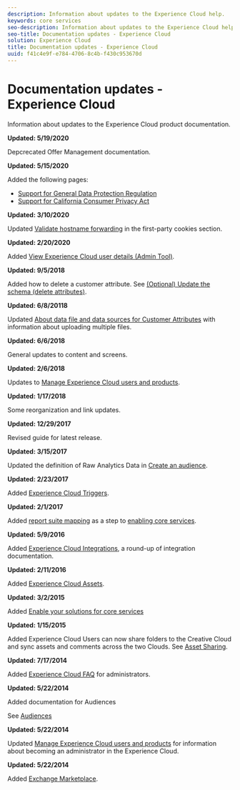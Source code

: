 ```yaml
---
description: Information about updates to the Experience Cloud help.
keywords: core services
seo-description: Information about updates to the Experience Cloud help.
seo-title: Documentation updates - Experience Cloud
solution: Experience Cloud
title: Documentation updates - Experience Cloud
uuid: f41c4e9f-e784-4706-8c4b-f430c953670d
---
```


# Documentation updates - Experience Cloud

Information about updates to the Experience Cloud product documentation.

**Updated: 5/19/2020**

Depcrecated Offer Management documentation.

**Updated: 5/15/2020**

Added the following pages:

* [Support for General Data Protection Regulation](attributes/gdpr.md)
* [Support for California Consumer Privacy Act](attributes/ccpa.md)

**Updated: 3/10/2020**

Updated [Validate hostname forwarding](cookies/cookies-first-party.md#validate) in the first-party cookies section.

**Updated: 2/20/2020**

Added [View Experience Cloud user details (Admin Tool)](admin-getting-started/admin-tool-experience-cloud.md).

**Updated: 9/5/2018**

Added how to delete a customer attribute. See [(Optional) Update the schema (delete attributes)](attributes/t-crs-usecase.md#task_6568898BB7C44A42ABFB86532B89063C).

**Updated: 6/8/20118**

Updated [About data file and data sources for Customer Attributes](attributes/crs-data-file.md#concept_DE908F362DF24172BFEF48E1797DAF19) with information about uploading multiple files.

**Updated: 6/6/2018**

General updates to content and screens.

**Updated: 2/6/2018**

Updates to [Manage Experience Cloud users and products](admin-getting-started/admin-getting-started.md#topic_3FCB4099640647E3B2411ADBFCE81909).

**Updated: 1/17/2018**

Some reorganization and link updates.

**Updated: 12/29/2017**

Revised guide for latest release.

**Updated: 3/15/2017**

Updated the definition of Raw Analytics Data in [Create an audience](audience-library/t-audience-create.md#task_37F407F58BF9459493BB8E968CDFE737).

**Updated: 2/23/2017**

Added [Experience Cloud Triggers](activation/triggers.md#concept_887B30241B3E4DB0A2553B2996E2D4FB).

**Updated: 2/1/2017**

Added [report suite mapping](core-services/core-services.md#concept_apg_zq2_rw) as a step to [enabling core services](core-services/core-services.md#concept_07ED1D5C64234E77976E6D572E78FB9C).

**Updated: 5/9/2016**

Added [Experience Cloud Integrations](marketing-cloud-integrations.md#concept_9E6D3E37D1E3452E8CCCFA92AF034F90), a round-up of integration documentation.

**Updated: 2/11/2016**

Added [Experience Cloud Assets](experience-cloud-assets/experience-cloud-assets.md#concept_DDA5224C907D4A4F817D795DA0ED64D0).

**Updated: 3/2/2015**

Added [Enable your solutions for core services](core-services/core-services.md#concept_07ED1D5C64234E77976E6D572E78FB9C)

**Updated: 1/15/2015**

Added Experience Cloud Users can now share folders to the Creative Cloud and sync assets and comments across the two Clouds. See [Asset Sharing](experience-cloud-assets/creative-cloud.md#concept_3E5A34C3459047D5965F900788A9BA68).

**Updated: 7/17/2014**

Added [Experience Cloud FAQ](admin-getting-started/faq.md#concept_13219B4E51784577B6FF78AAA203DE91) for administrators.

**Updated: 5/22/2014**

Added documentation for Audiences

See [Audiences](audience-library/audience-library.md#topic_679810123CAA4E0CA4FA3417FB0100C7)

**Updated: 5/22/2014**

Updated [Manage Experience Cloud users and products](admin-getting-started/admin-getting-started.md#topic_3FCB4099640647E3B2411ADBFCE81909) for information about becoming an administrator in the Experience Cloud.

**Updated: 5/22/2014**

Added [Exchange Marketplace](exchange.md#concept_E07F16F070544B82B56527A845C41D59).
